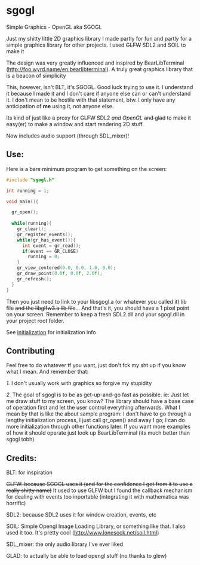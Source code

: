 # sgogl
Simple Graphics - OpenGL
aka SGOGL

Just my shitty little 2D graphics library I made partly for fun and partly for a simple graphics library for other projects. I used ~~GLFW~~ SDL2 and SOIL to make it

The design was very greatly influenced and inspired by BearLibTerminal (http://foo.wyrd.name/en:bearlibterminal). A truly great graphics library that is a beacon of simplicity

This, however, isn't BLT, it's SGOGL. Good luck trying to use it. I understand it because I made it and I don't care if anyone else can or can't understand it. I don't mean to be hostile with that statement, btw. I only have any anticipation of **me** using it, not anyone else.

Its kind of just like a proxy for ~~GLFW~~ SDL2 *and OpenGL* ~~and glad~~ to make it easy(er) to make a window and start rendering 2D stuff.

Now includes audio support (through SDL_mixer)!

## Use:

Here is a bare minimum program to get something on the screen:

```c
#include "sgogl.h"

int running = 1;

void main(){

  gr_open();
  
  while(running){
    gr_clear();
    gr_register_events();
    while(gr_has_event()){
      int event = gr_read();
      if(event == GR_CLOSE)
        running = 0;
    }
    gr_view_centered(0.0, 0.0, 1.0, 0.0);
    gr_draw_point(0.0f, 0.0f, 2.0f);
    gr_refresh();
  }
}
```

Then you just need to link to your libsgogl.a (or whatever you called it) lib file ~~and the libglfw3.a lib file~~... And that's it, you should have a 1 pixel point on your screen. Remember to keep a fresh SDL2.dll and your sgogl.dll in your project root folder.

See [initialization](./documentation_initialization.md) for initialization info

## Contributing

Feel free to do whatever tf you want, just don't fck my sht up if you know what I mean. And remember that:

*1.* I don't usually work with graphics so forgive my stupidity

*2.* The goal of sgogl is to be as get-up-and-go fast as possible. ie: Just let me draw stuff to my screen, you know? The library should have a base case of operation first and let the user control everything afterwards. What I mean by that is like the about sample program: I don't have to go through a lengthy initialization process, I just call gr_open() and away I go; I can do more initialization through other functions later. If you want more examples of how it should operate just look up BearLibTerminal (its much better than sgogl tobh)

## Credits:

BLT: for inspiration

~~GLFW: because SGOGL uses it (and for the confidence I got from it to use a really shitty name)~~
It used to use GLFW but I found the callback mechanism for dealing with events too inportable (integrating it with mathematica was horrific)

SDL2: because SDL2 uses it for window creation, events, etc

SOIL: Simple Opengl Image Loading Library, or something like that. I also used it too. It's pretty cool (http://www.lonesock.net/soil.html)

SDL_mixer: the only audio library I've ever liked

GLAD: to actually be able to load opengl stuff (no thanks to glew)

